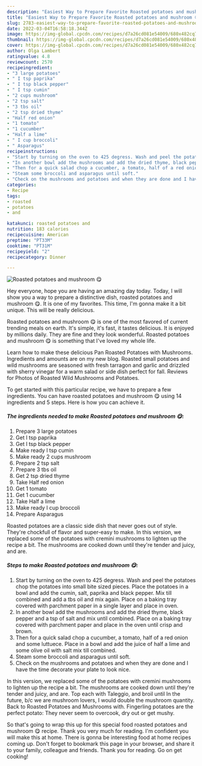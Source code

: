 ```yaml
---
description: "Easiest Way to Prepare Favorite Roasted potatoes and mushroom 😋"
title: "Easiest Way to Prepare Favorite Roasted potatoes and mushroom 😋"
slug: 2783-easiest-way-to-prepare-favorite-roasted-potatoes-and-mushroom
date: 2022-03-04T16:58:18.344Z
image: https://img-global.cpcdn.com/recipes/d7a26cd081e54009/680x482cq70/roasted-potatoes-and-mushroom-recipe-main-photo.jpg
thumbnail: https://img-global.cpcdn.com/recipes/d7a26cd081e54009/680x482cq70/roasted-potatoes-and-mushroom-recipe-main-photo.jpg
cover: https://img-global.cpcdn.com/recipes/d7a26cd081e54009/680x482cq70/roasted-potatoes-and-mushroom-recipe-main-photo.jpg
author: Olga Lambert
ratingvalue: 4.8
reviewcount: 2570
recipeingredient:
- "3 large potatoes"
- " I tsp paprika"
- " I tsp black pepper"
- " I tsp cumin"
- "2 cups mushroom"
- "2 tsp salt"
- "3 tbs oil"
- "2 tsp dried thyme"
- "Half red onion"
- "1 tomato"
- "1 cucumber"
- "Half a lime"
- " I cup broccoli"
- " Asparagus"
recipeinstructions:
- "Start by turning on the oven to 425 degress. Wash and peel the potatoes chop the potatoes into small bite sized pieces. Place the potatoes in a bowl and add the cumin, salt, paprika and black pepper. Mix till combined and add a tbs oil and mix again. Place on a baking tray covered with parchment paper in a single layer and place in oven."
- "In another bowl add the mushrooms and add the dried thyme, black pepper and a tsp of salt and mix until combined. Place on a baking tray covered with parchment paper and place in the oven until crisp and brown."
- "Then for a quick salad chop a cucumber, a tomato, half of a red onion and some luttuece. Place in a bowl and add the juice of half a lime and some olive oil with salt mix till combined."
- "Steam some broccoli and asparagus until soft."
- "Check on the mushrooms and potatoes and when they are done and I have the time decorate your plate to look nice."
categories:
- Recipe
tags:
- roasted
- potatoes
- and

katakunci: roasted potatoes and 
nutrition: 183 calories
recipecuisine: American
preptime: "PT33M"
cooktime: "PT31M"
recipeyield: "2"
recipecategory: Dinner

---
```



![Roasted potatoes and mushroom 😋](https://img-global.cpcdn.com/recipes/d7a26cd081e54009/680x482cq70/roasted-potatoes-and-mushroom-recipe-main-photo.jpg)

Hey everyone, hope you are having an amazing day today. Today, I will show you a way to prepare a distinctive dish, roasted potatoes and mushroom 😋. It is one of my favorites. This time, I'm gonna make it a bit unique. This will be really delicious.

Roasted potatoes and mushroom 😋 is one of the most favored of current trending meals on earth. It's simple, it's fast, it tastes delicious. It is enjoyed by millions daily. They are fine and they look wonderful. Roasted potatoes and mushroom 😋 is something that I've loved my whole life.

Learn how to make these delicious Pan Roasted Potatoes with Mushrooms. Ingredients and amounts are on my new blog. Roasted small potatoes and wild mushrooms are seasoned with fresh tarragon and garlic and drizzled with sherry vinegar for a warm salad or side dish perfect for fall. Reviews for Photos of Roasted Wild Mushrooms and Potatoes.


To get started with this particular recipe, we have to prepare a few ingredients. You can have roasted potatoes and mushroom 😋 using 14 ingredients and 5 steps. Here is how you can achieve it.

<!--inarticleads1-->

##### The ingredients needed to make Roasted potatoes and mushroom 😋:

1. Prepare 3 large potatoes
1. Get  I tsp paprika
1. Get  I tsp black pepper
1. Make ready  I tsp cumin
1. Make ready 2 cups mushroom
1. Prepare 2 tsp salt
1. Prepare 3 tbs oil
1. Get 2 tsp dried thyme
1. Take Half red onion
1. Get 1 tomato
1. Get 1 cucumber
1. Take Half a lime
1. Make ready  I cup broccoli
1. Prepare  Asparagus


Roasted potatoes are a classic side dish that never goes out of style. They&#39;re chockfull of flavor and super-easy to make. In this version, we replaced some of the potatoes with cremini mushrooms to lighten up the recipe a bit. The mushrooms are cooked down until they&#39;re tender and juicy, and are. 

<!--inarticleads2-->

##### Steps to make Roasted potatoes and mushroom 😋:

1. Start by turning on the oven to 425 degress. Wash and peel the potatoes chop the potatoes into small bite sized pieces. Place the potatoes in a bowl and add the cumin, salt, paprika and black pepper. Mix till combined and add a tbs oil and mix again. Place on a baking tray covered with parchment paper in a single layer and place in oven.
1. In another bowl add the mushrooms and add the dried thyme, black pepper and a tsp of salt and mix until combined. Place on a baking tray covered with parchment paper and place in the oven until crisp and brown.
1. Then for a quick salad chop a cucumber, a tomato, half of a red onion and some luttuece. Place in a bowl and add the juice of half a lime and some olive oil with salt mix till combined.
1. Steam some broccoli and asparagus until soft.
1. Check on the mushrooms and potatoes and when they are done and I have the time decorate your plate to look nice.


In this version, we replaced some of the potatoes with cremini mushrooms to lighten up the recipe a bit. The mushrooms are cooked down until they&#39;re tender and juicy, and are. Top each with Taleggio, and broil until In the future, b/c we are mushroom lovers, I would double the mushroom quantity. Back to Roasted Potatoes and Mushrooms with. Fingerling potatoes are the perfect potato: They never seem to overcook, dry out or get mushy. 

So that's going to wrap this up for this special food roasted potatoes and mushroom 😋 recipe. Thank you very much for reading. I'm confident you will make this at home. There is gonna be interesting food at home recipes coming up. Don't forget to bookmark this page in your browser, and share it to your family, colleague and friends. Thank you for reading. Go on get cooking!
